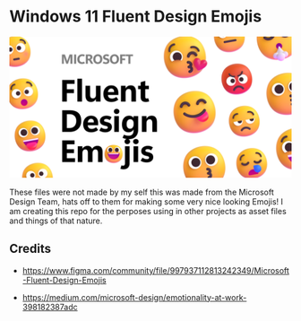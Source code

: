 # Windows 11 Fluent Design Emojis
![Cover](https://github.com/JustJordanT/Windows_11_Emjois/blob/main/Cover/Microsoft%20Fluent%20Design%20Emojis%20(Community).png?raw=true)

These files were not made by my self this was made from the Microsoft Design Team, hats off to them for making some very nice looking Emojis!
I am creating this repo for the perposes using in other projects as asset files and things of that nature.

## Credits
* https://www.figma.com/community/file/997937112813242349/Microsoft-Fluent-Design-Emojis

* https://medium.com/microsoft-design/emotionality-at-work-398182387adc
